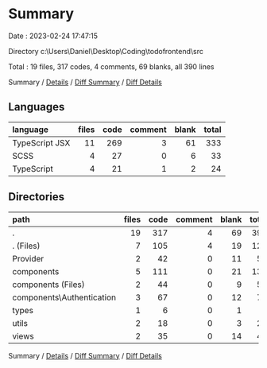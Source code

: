 # Summary

Date : 2023-02-24 17:47:15

Directory c:\\Users\\Daniel\\Desktop\\Coding\\todofrontend\\src

Total : 19 files,  317 codes, 4 comments, 69 blanks, all 390 lines

Summary / [Details](details.md) / [Diff Summary](diff.md) / [Diff Details](diff-details.md)

## Languages
| language | files | code | comment | blank | total |
| :--- | ---: | ---: | ---: | ---: | ---: |
| TypeScript JSX | 11 | 269 | 3 | 61 | 333 |
| SCSS | 4 | 27 | 0 | 6 | 33 |
| TypeScript | 4 | 21 | 1 | 2 | 24 |

## Directories
| path | files | code | comment | blank | total |
| :--- | ---: | ---: | ---: | ---: | ---: |
| . | 19 | 317 | 4 | 69 | 390 |
| . (Files) | 7 | 105 | 4 | 19 | 128 |
| Provider | 2 | 42 | 0 | 11 | 53 |
| components | 5 | 111 | 0 | 21 | 132 |
| components (Files) | 2 | 44 | 0 | 9 | 53 |
| components\\Authentication | 3 | 67 | 0 | 12 | 79 |
| types | 1 | 6 | 0 | 1 | 7 |
| utils | 2 | 18 | 0 | 3 | 21 |
| views | 2 | 35 | 0 | 14 | 49 |

Summary / [Details](details.md) / [Diff Summary](diff.md) / [Diff Details](diff-details.md)